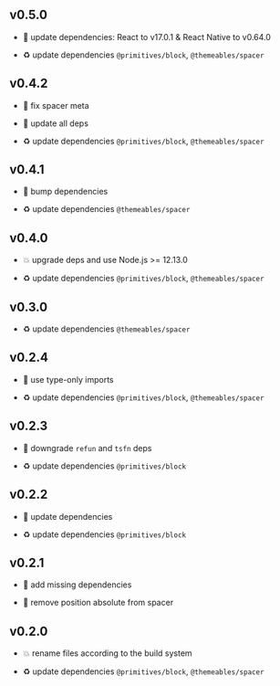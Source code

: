 ## v0.5.0

* 🌱 update dependencies: React to v17.0.1 & React Native to v0.64.0

* ♻️ update dependencies `@primitives/block`, `@themeables/spacer`

## v0.4.2

* 🐞 fix spacer meta

* 🐞 update all deps

* ♻️ update dependencies `@primitives/block`, `@themeables/spacer`

## v0.4.1

* 🐞 bump dependencies

* ♻️ update dependencies `@themeables/spacer`

## v0.4.0

* 💥 upgrade deps and use Node.js >= 12.13.0

* ♻️ update dependencies `@primitives/block`, `@themeables/spacer`

## v0.3.0

* ♻️ update dependencies `@themeables/spacer`

## v0.2.4

* 🐞 use type-only imports

* ♻️ update dependencies `@primitives/block`, `@themeables/spacer`

## v0.2.3

* 🐞 downgrade `refun` and `tsfn` deps

* ♻️ update dependencies `@primitives/block`

## v0.2.2

* 🐞 update dependencies

* ♻️ update dependencies `@primitives/block`

## v0.2.1

* 🐞 add missing dependencies

* 🐞 remove position absolute from spacer

## v0.2.0

* 💥 rename files according to the build system

* ♻️ update dependencies `@primitives/block`, `@themeables/spacer`

